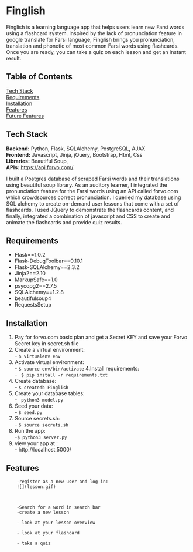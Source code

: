 # Finglish 

Finglish is a learning language app that helps users learn new Farsi words using a flashcard system. Inspired by the lack of pronunciation feature in google translate for Farsi language, Finglish brings you pronunciation, translation and phonetic of most common Farsi words using flashcards. Once you are ready, you can take a quiz on each lesson and get an instant result. 

## Table of Contents 
[Tech Stack](#techStack)<br/>
[Requirements](#requirements)<br/>
[Installation](#installation)<br/>
[Features](#features)<br/>
[Future Features](#future_features)

<a name="techStack"/></a>
## Tech Stack 
**Backend:** Python, Flask, SQLAlchemy, PostgreSQL, AJAX<br/>
**Frontend:**  Javascript, Jinja, jQuery, Bootstrap, Html, Css</br>
**Libraries:** Beautiful Soup, </br>
**APIs:** https://api.forvo.com/ </br>

I built a Postgres database of scraped Farsi words and their translations using beautiful soup library. As an auditory learner, I integrated the pronunciation feature for the Farsi words using an API called forvo.com which crowdsources correct pronunciation. I queried my database using SQL alchemy to create on-demand user lessons that come with a set of flashcards. I used JQuery to demonstrate the flashcards content, and finally, integrated a combination of javascript and CSS to create and animate the flashcards and provide quiz results. 


<a name="requirement"/></a>
## Requirements

* Flask==1.0.2
* Flask-DebugToolbar==0.10.1
* Flask-SQLAlchemy==2.3.2
* Jinja2==2.10
* MarkupSafe==1.0
* psycopg2==2.7.5
* SQLAlchemy==1.2.8
* beautifulsoup4
* RequestsSetup

<a name="installation"/></a>
## Installation
1. Pay for forvo.com basic plan and get a Secret KEY and save your Forvo Secret key in secret.sh file <br/>
2. Create a virtual environment:<br/>
        - `$ virtualenv env`
3. Activate virtual environment:<br/>
        - `$ source env/bin/activate`
4.Install requirements:<br/>
        - ` $ pip install -r requirements.txt`
5. Create database:<br/>
        - `$ createdb Finglish`               
6. Create your database tables:<br/>
        - ` python3 model.py`
8. Seed your data: <br/>
        - `$ seed.py`
9. Source secrets.sh:<br/>
        - `$ source secrets.sh`
10. Run the app:<br/>
        -`$ python3 server.py`
11. view your app at :<br/>
        - http://localhost:5000/
        
<a name="features"/></a>
## Features  
        -register as a new user and log in: 
        ![](lesson.gif)
        


        -Search for a word in search bar 
        -create a new lesson 
   
        - look at your lesson overview 
   
        - look at your flashcard 
   
        - take a quiz 
   
   



